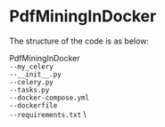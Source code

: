 # PdfMiningInDocker
The structure of the code is as below:

PdfMiningInDocker \
`--my_celery`\
`--__init__.py`\
`--celery.py` \
`--tasks.py` \
`--docker-compose.yml` \
`--dockerfile` \
`--requirements.txt` \
